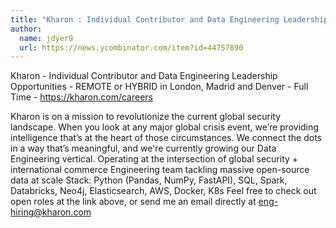 ```yaml
---
title: "Kharon : Individual Contributor and Data Engineering Leadership Opportunities"
author:
  name: jdyer9
  url: https://news.ycombinator.com/item?id=44757890
---
```


<JobNavigation />

Kharon - Individual Contributor and Data Engineering Leadership Opportunities - REMOTE or HYBRID in London, Madrid and Denver - Full Time - <a href="https:&#x2F;&#x2F;kharon.com&#x2F;careers" rel="nofollow">https:&#x2F;&#x2F;kharon.com&#x2F;careers</a>

Kharon is on a mission to revolutionize the current global security landscape. When you look at any major global crisis event, we’re providing intelligence that’s at the heart of those circumstances. We connect the dots in a way that’s meaningful, and we&#x27;re currently growing our Data Engineering vertical. Operating at the intersection of global security + international commerce Engineering team tackling massive open-source data at scale Stack: Python (Pandas, NumPy, FastAPI), SQL, Spark, Databricks, Neo4j, Elasticsearch, AWS, Docker, K8s
Feel free to check out open roles at the link above, or send me an email directly at eng-hiring@kharon.com
<JobApplication />
